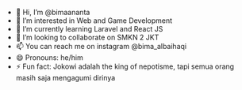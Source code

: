 - 👋 Hi, I’m @bimaananta
- 👀 I’m interested in Web and Game Development
- 🌱 I’m currently learning Laravel and React JS
- 💞️ I’m looking to collaborate on SMKN 2 JKT
- 📫 You can reach me on instagram @bima_albaihaqi
- 😄 Pronouns: he/him
- ⚡ Fun fact: Jokowi adalah the king of nepotisme, tapi semua orang masih saja mengagumi dirinya

<!---
bimaananta/bimaananta is a ✨ special ✨ repository because its `README.md` (this file) appears on your GitHub profile.
You can click the Preview link to take a look at your changes.
--->
